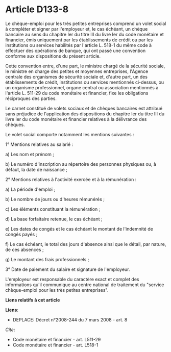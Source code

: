 # Article D133-8

Le chèque-emploi pour les très petites entreprises comprend un volet social à compléter et signer par l'employeur et, le cas
échéant, un chèque bancaire au sens du chapitre Ier du titre III du livre Ier du code monétaire et financier, émis uniquement
par les établissements de crédit ou par les institutions ou services habilités par l'article L. 518-1 du même code à
effectuer des opérations de banque, qui ont passé une convention conforme aux dispositions du présent article.

Cette convention entre, d'une part, le ministre chargé de la sécurité sociale, le ministre en charge des petites et moyennes
entreprises, l'Agence centrale des organismes de sécurité sociale et, d'autre part, un des établissements de crédit,
institutions ou services mentionnés ci-dessus, ou un organisme professionnel, organe central ou association mentionnés à
l'article L. 511-29 du code monétaire et financier, fixe les obligations réciproques des parties.

Le carnet constitué de volets sociaux et de chèques bancaires est attribué sans préjudice de l'application des dispositions
du chapitre Ier du titre III du livre Ier du code monétaire et financier relatives à la délivrance des chèques.

Le volet social comporte notamment les mentions suivantes :

1° Mentions relatives au salarié :

a) Les nom et prénom ;

b) Le numéro d'inscription au répertoire des personnes physiques ou, à défaut, la date de naissance ;

2° Mentions relatives à l'activité exercée et à la rémunération :

a) La période d'emploi ;

b) Le nombre de jours ou d'heures rémunérés ;

c) Les éléments constituant la rémunération ;

d) La base forfaitaire retenue, le cas échéant ;

e) Les dates de congés et le cas échéant le montant de l'indemnité de congés payés ;

f) Le cas échéant, le total des jours d'absence ainsi que le détail, par nature, de ces absences ;

g) Le montant des frais professionnels ;

3° Date de paiement du salaire et signature de l'employeur.

L'employeur est responsable du caractère exact et complet des informations qu'il communique au centre national de traitement
du "service chèque-emploi pour les très petites entreprises".

**Liens relatifs à cet article**

**Liens**:

  - DEPLACE: Décret n°2008-244 du 7 mars 2008 - art. 8

_Cite_:

  - Code monétaire et financier - art. L511-29
  - Code monétaire et financier - art. L518-1
